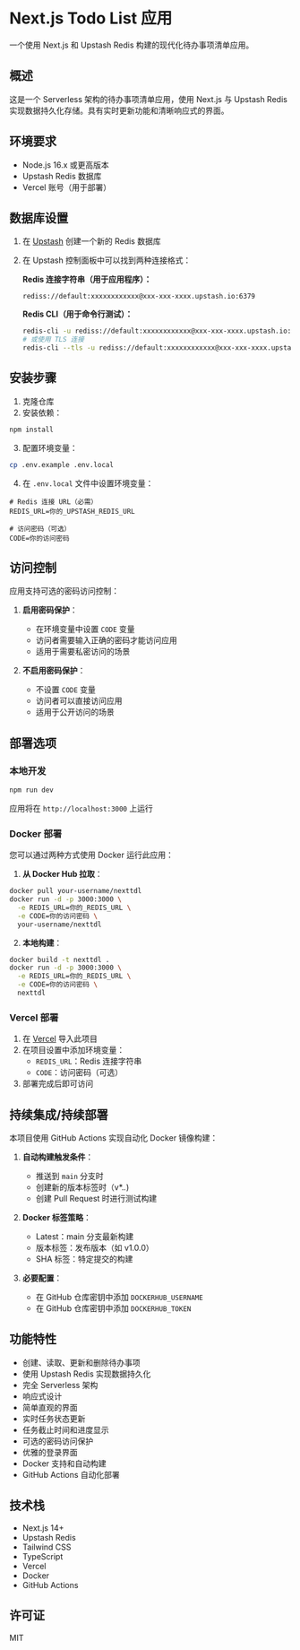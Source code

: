 # Next.js Todo List 应用

一个使用 Next.js 和 Upstash Redis 构建的现代化待办事项清单应用。

## 概述

这是一个 Serverless 架构的待办事项清单应用，使用 Next.js 与 Upstash Redis 实现数据持久化存储。具有实时更新功能和清晰响应式的界面。

## 环境要求

- Node.js 16.x 或更高版本
- Upstash Redis 数据库
- Vercel 账号（用于部署）

## 数据库设置

1. 在 [Upstash](https://upstash.com/) 创建一个新的 Redis 数据库
2. 在 Upstash 控制面板中可以找到两种连接格式：

   **Redis 连接字符串（用于应用程序）：**
   ```
   rediss://default:xxxxxxxxxxxx@xxx-xxx-xxxx.upstash.io:6379
   ```

   **Redis CLI（用于命令行测试）：**
   ```bash
   redis-cli -u rediss://default:xxxxxxxxxxxx@xxx-xxx-xxxx.upstash.io:6379
   # 或使用 TLS 连接
   redis-cli --tls -u rediss://default:xxxxxxxxxxxx@xxx-xxx-xxxx.upstash.io:6379
   ```

## 安装步骤

1. 克隆仓库
2. 安装依赖：
```bash
npm install
```

3. 配置环境变量：
```bash
cp .env.example .env.local
```

4. 在 `.env.local` 文件中设置环境变量：
```env
# Redis 连接 URL（必需）
REDIS_URL=你的_UPSTASH_REDIS_URL

# 访问密码（可选）
CODE=你的访问密码
```

## 访问控制

应用支持可选的密码访问控制：

1. **启用密码保护**：
   - 在环境变量中设置 `CODE` 变量
   - 访问者需要输入正确的密码才能访问应用
   - 适用于需要私密访问的场景

2. **不启用密码保护**：
   - 不设置 `CODE` 变量
   - 访问者可以直接访问应用
   - 适用于公开访问的场景

## 部署选项

### 本地开发

```bash
npm run dev
```

应用将在 `http://localhost:3000` 上运行

### Docker 部署

您可以通过两种方式使用 Docker 运行此应用：

1. **从 Docker Hub 拉取**：
```bash
docker pull your-username/nexttdl
docker run -d -p 3000:3000 \
  -e REDIS_URL=你的_REDIS_URL \
  -e CODE=你的访问密码 \
  your-username/nexttdl
```

2. **本地构建**：
```bash
docker build -t nexttdl .
docker run -d -p 3000:3000 \
  -e REDIS_URL=你的_REDIS_URL \
  -e CODE=你的访问密码 \
  nexttdl
```

### Vercel 部署

1. 在 [Vercel](https://vercel.com) 导入此项目
2. 在项目设置中添加环境变量：
   - `REDIS_URL`：Redis 连接字符串
   - `CODE`：访问密码（可选）
3. 部署完成后即可访问

## 持续集成/持续部署

本项目使用 GitHub Actions 实现自动化 Docker 镜像构建：

1. **自动构建触发条件**：
   - 推送到 `main` 分支时
   - 创建新的版本标签时（v*.*.*)
   - 创建 Pull Request 时进行测试构建

2. **Docker 标签策略**：
   - Latest：main 分支最新构建
   - 版本标签：发布版本（如 v1.0.0）
   - SHA 标签：特定提交的构建

3. **必要配置**：
   - 在 GitHub 仓库密钥中添加 `DOCKERHUB_USERNAME`
   - 在 GitHub 仓库密钥中添加 `DOCKERHUB_TOKEN`

## 功能特性

- 创建、读取、更新和删除待办事项
- 使用 Upstash Redis 实现数据持久化
- 完全 Serverless 架构
- 响应式设计
- 简单直观的界面
- 实时任务状态更新
- 任务截止时间和进度显示
- 可选的密码访问保护
- 优雅的登录界面
- Docker 支持和自动构建
- GitHub Actions 自动化部署

## 技术栈

- Next.js 14+
- Upstash Redis
- Tailwind CSS
- TypeScript
- Vercel
- Docker
- GitHub Actions

## 许可证

MIT 